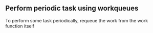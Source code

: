 Perform periodic task using workqueues
--------------------------------------

To perform some task periodically,
	requeue the work from the work function itself


